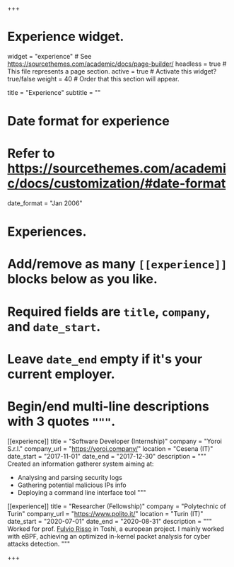 +++
# Experience widget.
widget = "experience"  # See https://sourcethemes.com/academic/docs/page-builder/
headless = true  # This file represents a page section.
active = true  # Activate this widget? true/false
weight = 40  # Order that this section will appear.

title = "Experience"
subtitle = ""

# Date format for experience
#   Refer to https://sourcethemes.com/academic/docs/customization/#date-format
date_format = "Jan 2006"

# Experiences.
#   Add/remove as many `[[experience]]` blocks below as you like.
#   Required fields are `title`, `company`, and `date_start`.
#   Leave `date_end` empty if it's your current employer.
#   Begin/end multi-line descriptions with 3 quotes `"""`.
[[experience]]
  title = "Software Developer (Internship)"
  company = "Yoroi S.r.l."
  company_url = "https://yoroi.company/"
  location = "Cesena (IT)"
  date_start = "2017-11-01"
  date_end = "2017-12-30"
  description = """
  Created an information gatherer system aiming at:
  * Analysing and parsing security logs
  * Gathering potential malicious IPs info
  * Deploying a command line interface tool
  """

[[experience]]
  title = "Researcher (Fellowship)"
  company = "Polytechnic of Turin"
  company_url = "https://www.polito.it/"
  location = "Turin (IT)"
  date_start = "2020-07-01"
  date_end = "2020-08-31"
  description = """
  Worked for prof. [Fulvio Risso](https://fulvio.frisso.net/) in Toshi, a european project.
  I mainly worked with eBPF, achieving an optimized in-kernel packet analysis for cyber attacks detection.
  """

+++
